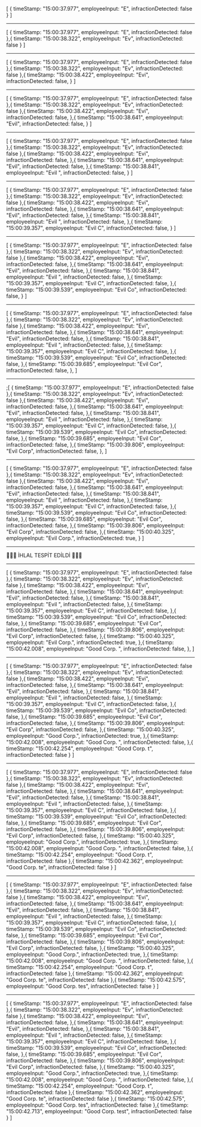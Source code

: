 [
{
timeStamp: "15:00:37.977",
employeeInput: "E",
infractionDetected: false
}
]

---

[
{
timeStamp: "15:00:37.977",
employeeInput: "E",
infractionDetected: false
},{
timeStamp: "15:00:38.322",
employeeInput: "Ev",
infractionDetected: false }
]

---

[
{
timeStamp: "15:00:37.977",
employeeInput: "E",
infractionDetected: false
},{
timeStamp: "15:00:38.322",
employeeInput: "Ev",
infractionDetected: false
},{
timeStamp: "15:00:38.422",
employeeInput: "Evi",
infractionDetected: false,
}
]

---

[
{
timeStamp: "15:00:37.977",
employeeInput: "E",
infractionDetected: false
},{
timeStamp: "15:00:38.322",
employeeInput: "Ev",
infractionDetected: false
},{
timeStamp: "15:00:38.422",
employeeInput: "Evi",
infractionDetected: false,
},{
timeStamp: "15:00:38.641",
employeeInput: "Evil",
infractionDetected: false,
}
]

---

[
{
timeStamp: "15:00:37.977",
employeeInput: "E",
infractionDetected: false
},{
timeStamp: "15:00:38.322",
employeeInput: "Ev",
infractionDetected: false
},{
timeStamp: "15:00:38.422",
employeeInput: "Evi",
infractionDetected: false,
},{
timeStamp: "15:00:38.641",
employeeInput: "Evil",
infractionDetected: false,
},{
timeStamp: "15:00:38.841",
employeeInput: "Evil ",
infractionDetected: false,
}
]

---

[
{
timeStamp: "15:00:37.977",
employeeInput: "E",
infractionDetected: false
},{
timeStamp: "15:00:38.322",
employeeInput: "Ev",
infractionDetected: false
},{
timeStamp: "15:00:38.422",
employeeInput: "Evi",
infractionDetected: false,
},{
timeStamp: "15:00:38.641",
employeeInput: "Evil",
infractionDetected: false,
},{
timeStamp: "15:00:38.841",
employeeInput: "Evil ",
infractionDetected: false,
},{
timeStamp: "15:00:39.357",
employeeInput: "Evil C",
infractionDetected: false,
}
]

---

[
{
timeStamp: "15:00:37.977",
employeeInput: "E",
infractionDetected: false
},{
timeStamp: "15:00:38.322",
employeeInput: "Ev",
infractionDetected: false
},{
timeStamp: "15:00:38.422",
employeeInput: "Evi",
infractionDetected: false,
},{
timeStamp: "15:00:38.641",
employeeInput: "Evil",
infractionDetected: false,
},{
timeStamp: "15:00:38.841",
employeeInput: "Evil ",
infractionDetected: false,
},{
timeStamp: "15:00:39.357",
employeeInput: "Evil C",
infractionDetected: false,
},{
timeStamp: "15:00:39.539",
employeeInput: "Evil Co",
infractionDetected: false,
}
]

---

[
{
timeStamp: "15:00:37.977",
employeeInput: "E",
infractionDetected: false
},{
timeStamp: "15:00:38.322",
employeeInput: "Ev",
infractionDetected: false
},{
timeStamp: "15:00:38.422",
employeeInput: "Evi",
infractionDetected: false,
},{
timeStamp: "15:00:38.641",
employeeInput: "Evil",
infractionDetected: false,
},{
timeStamp: "15:00:38.841",
employeeInput: "Evil ",
infractionDetected: false,
},{
timeStamp: "15:00:39.357",
employeeInput: "Evil C",
infractionDetected: false,
},{
timeStamp: "15:00:39.539",
employeeInput: "Evil Co",
infractionDetected: false,
},{
timeStamp: "15:00:39.685",
employeeInput: "Evil Cor",
infractionDetected: false,
},
]

---

;[
{
timeStamp: "15:00:37.977",
employeeInput: "E",
infractionDetected: false
},{
timeStamp: "15:00:38.322",
employeeInput: "Ev",
infractionDetected: false
},{
timeStamp: "15:00:38.422",
employeeInput: "Evi",
infractionDetected: false,
},{
timeStamp: "15:00:38.641",
employeeInput: "Evil",
infractionDetected: false,
},{
timeStamp: "15:00:38.841",
employeeInput: "Evil ",
infractionDetected: false,
},{
timeStamp: "15:00:39.357",
employeeInput: "Evil C",
infractionDetected: false,
},{
timeStamp: "15:00:39.539",
employeeInput: "Evil Co",
infractionDetected: false,
},{
timeStamp: "15:00:39.685",
employeeInput: "Evil Cor",
infractionDetected: false,
},{
timeStamp: "15:00:39.806",
employeeInput: "Evil Corp",
infractionDetected: false,
},
]

---

[
{
timeStamp: "15:00:37.977",
employeeInput: "E",
infractionDetected: false
},{
timeStamp: "15:00:38.322",
employeeInput: "Ev",
infractionDetected: false
},{
timeStamp: "15:00:38.422",
employeeInput: "Evi",
infractionDetected: false,
},{
timeStamp: "15:00:38.641",
employeeInput: "Evil",
infractionDetected: false,
},{
timeStamp: "15:00:38.841",
employeeInput: "Evil ",
infractionDetected: false,
},{
timeStamp: "15:00:39.357",
employeeInput: "Evil C",
infractionDetected: false,
},{
timeStamp: "15:00:39.539",
employeeInput: "Evil Co",
infractionDetected: false,
},{
timeStamp: "15:00:39.685",
employeeInput: "Evil Cor",
infractionDetected: false,
},{
timeStamp: "15:00:39.806",
employeeInput: "Evil Corp",
infractionDetected: false,
},{
timeStamp: "15:00:40.325",
employeeInput: "Evil Corp.",
infractionDetected: true,
}
]

---

🚨🚨🚨 İHLAL TESPİT EDİLDİ 🚨🚨🚨

---

[
 {
timeStamp: "15:00:37.977",
employeeInput: "E",
infractionDetected: false
},{
timeStamp: "15:00:38.322",
employeeInput: "Ev",
infractionDetected: false
},{
timeStamp: "15:00:38.422",
employeeInput: "Evi",
infractionDetected: false,
},{
timeStamp: "15:00:38.641",
employeeInput: "Evil",
infractionDetected: false,
},{
timeStamp: "15:00:38.841",
employeeInput: "Evil ",
infractionDetected: false,
},{
timeStamp: "15:00:39.357",
employeeInput: "Evil C",
infractionDetected: false,
},{
timeStamp: "15:00:39.539",
employeeInput: "Evil Co",
infractionDetected: false,
},{
timeStamp: "15:00:39.685",
employeeInput: "Evil Cor",
infractionDetected: false,
},{
timeStamp: "15:00:39.806",
employeeInput: "Evil Corp",
infractionDetected: false,
},{
timeStamp: "15:00:40.325",
employeeInput: "Evil Corp.",
infractionDetected: true,
},{
timeStamp: "15:00:42.008",
employeeInput: "Good Corp. ",
infractionDetected: false,
},
]

---

[
 {
timeStamp: "15:00:37.977",
employeeInput: "E",
infractionDetected: false
},{
timeStamp: "15:00:38.322",
employeeInput: "Ev",
infractionDetected: false
},{
timeStamp: "15:00:38.422",
employeeInput: "Evi",
infractionDetected: false,
},{
timeStamp: "15:00:38.641",
employeeInput: "Evil",
infractionDetected: false,
},{
timeStamp: "15:00:38.841",
employeeInput: "Evil ",
infractionDetected: false,
},{
timeStamp: "15:00:39.357",
employeeInput: "Evil C",
infractionDetected: false,
},{
timeStamp: "15:00:39.539",
employeeInput: "Evil Co",
infractionDetected: false,
},{
timeStamp: "15:00:39.685",
employeeInput: "Evil Cor",
infractionDetected: false,
},{
timeStamp: "15:00:39.806",
employeeInput: "Evil Corp",
infractionDetected: false,
},{
timeStamp: "15:00:40.325",
employeeInput: "Good Corp.",
infractionDetected: true,
},{
timeStamp: "15:00:42.008",
employeeInput: "Good Corp. ",
infractionDetected: false,
},{
timeStamp: "15:00:42.254",
employeeInput: "Good Corp. t",
infractionDetected: false
}
]

---

[
 {
timeStamp: "15:00:37.977",
employeeInput: "E",
infractionDetected: false
},{
timeStamp: "15:00:38.322",
employeeInput: "Ev",
infractionDetected: false
},{
timeStamp: "15:00:38.422",
employeeInput: "Evi",
infractionDetected: false,
},{
timeStamp: "15:00:38.641",
employeeInput: "Evil",
infractionDetected: false,
},{
timeStamp: "15:00:38.841",
employeeInput: "Evil ",
infractionDetected: false,
},{
timeStamp: "15:00:39.357",
employeeInput: "Evil C",
infractionDetected: false,
},{
timeStamp: "15:00:39.539",
employeeInput: "Evil Co",
infractionDetected: false,
},{
timeStamp: "15:00:39.685",
employeeInput: "Evil Cor",
infractionDetected: false,
},{
timeStamp: "15:00:39.806",
employeeInput: "Evil Corp",
infractionDetected: false,
},{
timeStamp: "15:00:40.325",
employeeInput: "Good Corp.",
infractionDetected: true,
},{
timeStamp: "15:00:42.008",
employeeInput: "Good Corp. ",
infractionDetected: false,
},{
timeStamp: "15:00:42.254",
employeeInput: "Good Corp. t",
infractionDetected: false
},{
timeStamp: "15:00:42.362",
employeeInput: "Good Corp. te",
infractionDetected: false
}
]

---

[
 {
timeStamp: "15:00:37.977",
employeeInput: "E",
infractionDetected: false
},{
timeStamp: "15:00:38.322",
employeeInput: "Ev",
infractionDetected: false
},{
timeStamp: "15:00:38.422",
employeeInput: "Evi",
infractionDetected: false,
},{
timeStamp: "15:00:38.641",
employeeInput: "Evil",
infractionDetected: false,
},{
timeStamp: "15:00:38.841",
employeeInput: "Evil ",
infractionDetected: false,
},{
timeStamp: "15:00:39.357",
employeeInput: "Evil C",
infractionDetected: false,
},{
timeStamp: "15:00:39.539",
employeeInput: "Evil Co",
infractionDetected: false,
},{
timeStamp: "15:00:39.685",
employeeInput: "Evil Cor",
infractionDetected: false,
},{
timeStamp: "15:00:39.806",
employeeInput: "Evil Corp",
infractionDetected: false,
},{
timeStamp: "15:00:40.325",
employeeInput: "Good Corp.",
infractionDetected: true,
},{
timeStamp: "15:00:42.008",
employeeInput: "Good Corp. ",
infractionDetected: false,
},{
timeStamp: "15:00:42.254",
employeeInput: "Good Corp. t",
infractionDetected: false
},{
timeStamp: "15:00:42.362",
employeeInput: "Good Corp. te",
infractionDetected: false
},{
timeStamp: "15:00:42.575",
employeeInput: "Good Corp. tes",
infractionDetected: false
}
]

---

[
 {
timeStamp: "15:00:37.977",
employeeInput: "E",
infractionDetected: false
},{
timeStamp: "15:00:38.322",
employeeInput: "Ev",
infractionDetected: false
},{
timeStamp: "15:00:38.422",
employeeInput: "Evi",
infractionDetected: false,
},{
timeStamp: "15:00:38.641",
employeeInput: "Evil",
infractionDetected: false,
},{
timeStamp: "15:00:38.841",
employeeInput: "Evil ",
infractionDetected: false,
},{
timeStamp: "15:00:39.357",
employeeInput: "Evil C",
infractionDetected: false,
},{
timeStamp: "15:00:39.539",
employeeInput: "Evil Co",
infractionDetected: false,
},{
timeStamp: "15:00:39.685",
employeeInput: "Evil Cor",
infractionDetected: false,
},{
timeStamp: "15:00:39.806",
employeeInput: "Evil Corp",
infractionDetected: false,
},{
timeStamp: "15:00:40.325",
employeeInput: "Good Corp.",
infractionDetected: true,
},{
timeStamp: "15:00:42.008",
employeeInput: "Good Corp. ",
infractionDetected: false,
},{
timeStamp: "15:00:42.254",
employeeInput: "Good Corp. t",
infractionDetected: false
},{
timeStamp: "15:00:42.362",
employeeInput: "Good Corp. te",
infractionDetected: false
},{
timeStamp: "15:00:42.575",
employeeInput: "Good Corp. tes",
infractionDetected: false
},{
timeStamp: "15:00:42.713",
employeeInput: "Good Corp. test",
infractionDetected: false
}
]
